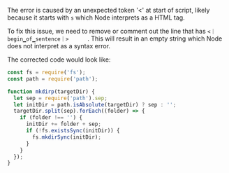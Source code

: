 The error is caused by an unexpected token '<' at start of script, likely because it starts with `s` which Node interprets as a HTML tag.

To fix this issue, we need to remove or comment out the line that has `<｜begin▁of▁sentence｜>	  `. This will result in an empty string which Node does not interpret as a syntax error. 

The corrected code would look like:
```js
const fs = require('fs');
const path = require('path');

function mkdirp(targetDir) {
  let sep = require('path').sep;
  let initDir = path.isAbsolute(targetDir) ? sep : '';
  targetDir.split(sep).forEach((folder) => {
    if (folder !== '') {
      initDir += folder + sep;
      if (!fs.existsSync(initDir)) {
        fs.mkdirSync(initDir);
      }
    }
  });
}
```

